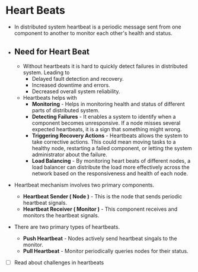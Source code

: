 # Heart Beats
- In distributed system heartbeat is a periodic message sent from one component to another to monitor each other's health and status.

- ## Need for Heart Beat
	- Without heartbeats it is hard to quickly detect failures in distributed system. Leading to
		- Delayed fault detection and recovery.
		- Increased downtime and errors.
		- Decreased overall system reliability.
	- Heartbeats helps with
		- **Monitoring** - Helps in monitoring health and status of different parts of distributed system.
		- **Detecting Failures** - It enables a system to identify when a component becomes unresponsive. If a node misses several expected heartbeats, it is a sign that something might wrong.
		- **Triggering Recovery Actions** - Heartbeats allows the system to take corrective actions. This could mean moving tasks to a healthy node, restarting a failed component, or letting the system administrator about the failure.
		- **Load Balancing** - By monitoring heart beats of different nodes, a load balancer can distribute the load more effectively across the network based on the responsiveness and health of each node.

- Heartbeat mechanism involves two primary components.
	- **Heartbeat Sender ( Node )** - This is the node that sends periodic heartbeat signals.
	- **Heartbeat Receiver ( Monitor )** - This component receives and monitors the heartbeat signals.

- There are two primary types of heartbeats.
	- **Push Heartbeat** - Nodes actively send heartbeat singals to the monitor.
	- **Pull Heartbeat** - Monitor periodically queries nodes for their status.

- [ ] Read about challenges in heartbeats
